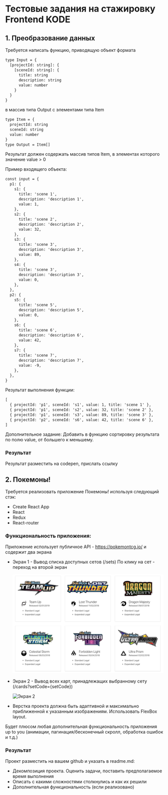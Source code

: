 # Тестовые задания на стажировку Frontend KODE

## 1. Преобразование данных

Требуется написать функцию, приводящую объект формата

```
type Input = {
  [projectId: string]: {
    [sceneId: string]: {
      title: string
      description: string
      value: number
    }
  }
}
```

в массив типа Output с элементами типа Item

```
type Item = {
  projectId: string
  sceneId: string
  value: number
}
type Output = Item[]
```

Результат должен содержать массив типов Item, в элементах которого значение value > 0

Пример входящего объекта:

```
const input = {
  p1: {
    s1: {
      title: 'scene 1',
      description: 'description 1',
      value: 1,
    },
    s2: {
      title: 'scene 2',
      description: 'description 2',
      value: 32,
    },
    s3: {
      title: 'scene 3',
      description: 'description 3',
      value: 89,
    },
    s4: {
      title: 'scene 3',
      description: 'description 3',
      value: 0,
    },
  },
  p2: {
    s5: {
      title: 'scene 5',
      description: 'description 5',
      value: 0,
    },
    s6: {
      title: 'scene 6',
      description: 'description 6',
      value: 42,
    },
    s7: {
      title: 'scene 7',
      description: 'description 7',
      value: -9,
    },
  },
}
```

Результат выполнения функции:

```
[
  { projectId: 'p1', sceneId: 's1', value: 1, title: 'scene 1' },
  { projectId: 'p1', sceneId: 's2', value: 32, title: 'scene 2' },
  { projectId: 'p1', sceneId: 's3', value: 89, title: 'scene 3' },
  { projectId: 'p2', sceneId: 's6', value: 42, title: 'scene 6' },
]
```

Дополнительное задание:
Добавить в функцию сортировку результата по полю value, от большего к меньшему.

### Результат

Результат разместить на codepen, прислать ссылку

## 2. Покемоны!

Требуется реализовать приложение Покемоны! используя следующий стэк:

- Create React App
- React
- Redux
- React-router

### Функциональность приложения:

Приложение использует публичное API - https://pokemontcg.io/ и содержит два экрана

- Экран 1 - Вывод списка доступных сетов (/sets)
  По клику на сет - переход на второй экран

  ![Экран 1](screen1.png?raw=true "Экран 1")

- Экран 2 - Вывод всех карт, принадлежащих выбранному сету (/cards?setCode={setCode})

  ![Экран 2](screen2.png?raw=true "Экран 2")

- Верстка проекта должна быть адаптивной и максимально приближенной к указанным изображениям. Использовать FlexBox layout.

Будет плюсом любая дополнительная функциональность приложения up to you (анимации, пагинация/бесконечный скролл, обработка ошибок и т.д.)

### Результат

Проект разместить на вашем github и указать в readme.md:

- Декомпозиция проекта. Оценить задачи, поставить предполагаемое время выполнения
- Описать с какими сложностями столкнулись и как их решили
- Дополнительная функциональность (если реализовано)
